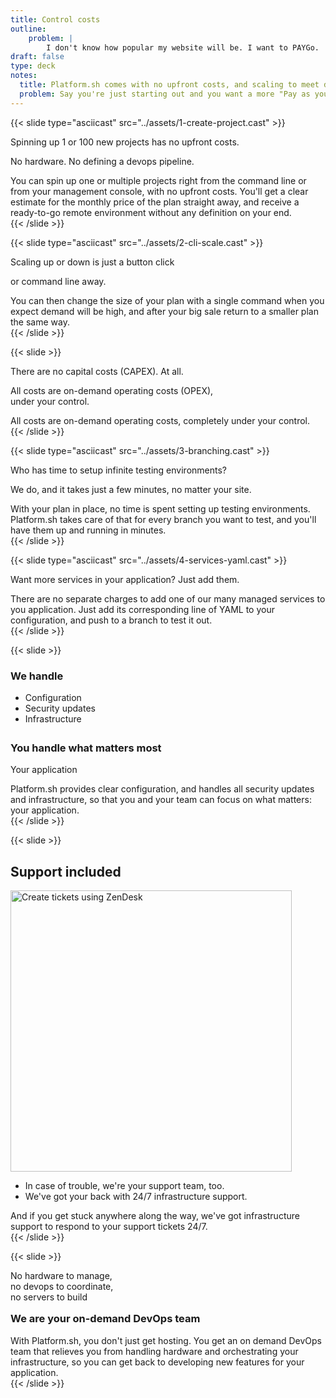 ```yaml
---
title: Control costs
outline:
    problem: |
        I don't know how popular my website will be. I want to PAYGo.
draft: false
type: deck
notes:
  title: Platform.sh comes with no upfront costs, and scaling to meet demand is very simple.
  problem: Say you're just starting out and you want a more "Pay as you go" option.
---
```


{{< slide type="asciicast" src="../assets/1-create-project.cast" >}}

<p>Spinning up 1 or 100 new projects has no upfront costs.</p>
<p>No hardware. No defining a devops pipeline.</p>

<aside class="notes">
  You can spin up one or multiple projects right from the command line or from your management
  console, with no upfront costs. You'll get a clear estimate for the monthly price of the
  plan straight away, and receive a ready-to-go remote environment without any definition on your end.
</aside>
{{< /slide >}}

{{< slide type="asciicast" src="../assets/2-cli-scale.cast" >}}

<p>Scaling up or down is just a button click</p>
<p>or command line away.</p>

<aside class="notes">
  You can then change the size of your plan with a single command when you expect demand will be high,
  and after your big sale return to a smaller plan the same way.
</aside>
{{< /slide >}}

{{< slide >}}

<p>There are no capital costs (CAPEX). At all.</p>
<p>All costs are on-demand operating costs (OPEX), <br>under your control.</p>

<aside class="notes">
  All costs are on-demand operating costs, completely under your control.
</aside>
{{< /slide >}}

{{< slide type="asciicast" src="../assets/3-branching.cast" >}}

<p>Who has time to setup infinite testing environments?</p>
<p>We do, and it takes just a few minutes, no matter your site.</p>

<aside class="notes">
  With your plan in place, no time is spent setting up testing environments. Platform.sh
  takes care of that for every branch you want to test, and you'll have them up and running
  in minutes.
</aside>
{{< /slide >}}

{{< slide type="asciicast" src="../assets/4-services-yaml.cast" >}}

Want more services in your application?  Just add them.

<aside class="notes">
  There are no separate charges to add one of our many managed services to you application.
  Just add its corresponding line of YAML to your configuration, and push to a branch to test it out.
</aside>
{{< /slide >}}

{{< slide >}}

<div>
  <h3>We handle</h3>
  <ul>
    <li>Configuration</li>
    <li>Security updates</li>
    <li>Infrastructure</li>
  </ul>
</div>
<div style="margin-top: 2em;">
  <h3>You handle what matters most</h3>
  <p>Your application</p>
</div>

<aside class="notes">
  Platform.sh provides clear configuration, and handles all security updates and infrastructure,
  so that you and your team can focus on what matters: your application.
</aside>
{{< /slide >}}

{{< slide >}}

<h2>Support included</h2>
<div class="two-col top-align">
  <img src="../assets/5-create-ticket.png" style="justify-self: center; height: 450px;" alt="Create tickets using ZenDesk" />
  <ul>
    <li>In case of trouble, we're your support team, too.</li>
    <li>We've got your back with 24/7 infrastructure support.</li>
  </ul>
</div>

<aside class="notes">
  And if you get stuck anywhere along the way, we've got infrastructure support to respond to your support tickets 24/7.
</aside>
{{< /slide >}}

{{< slide >}}

<p>No hardware to manage,<br />no devops to coordinate,<br />no servers to build</p>
<h3 style="margin-top: 1em;">We are your on-demand DevOps team</h3>

<aside class="notes">
  With Platform.sh, you don't just get hosting. You get an on demand DevOps team that relieves you from
  handling hardware and orchestrating your infrastructure, so you can get back to developing new features
  for your application.
</aside>
{{< /slide >}}

